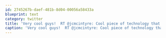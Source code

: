 ```yaml
---
id: 2745267b-daef-481b-8d04-00056a58433a
blueprint: text
category: twitter
title: 'Very cool guys!  RT @jcmcintyre: Cool piece of technology that will change the way the Edmonton #Oilers draft talent  http://bit.ly/aO7CW0'
caption: 'Very cool guys!  RT @jcmcintyre: Cool piece of technology that will change the way the Edmonton <span class="hashtag hashtag_local">#<a href="http://tweettemp.darylchymko.ca/?tag=oilers">Oilers</a> draft talent  http://bit.ly/aO7CW0'
---
```

